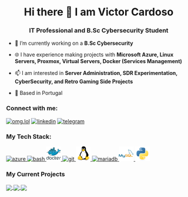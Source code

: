 <h1 align="center">Hi there 👋 I am Victor Cardoso</h1>
<h3 align="center">IT Professional and B.Sc Cybersecurity Student</h3>

- 🔭 I’m currently working on a **B.Sc Cybersecurity**

- 🌐 I have experience making projects with **Microsoft Azure, Linux Servers, Proxmox, Virtual Servers, Docker (Services Management)**

- 📫 I am interested in **Server Administration, SDR Experimentation, CyberSecurity, and Retro Gaming Side Projects**

- 📍 Based in Portugal

<h3 align="left">Connect with me:</h3>

[![omg.lol](https://img.shields.io/badge/my_omg.lol-000?style=for-the-badge&logo=ko-fi&logoColor=white)](https://victorcardoso.omg.lol/)
[![linkedin](https://img.shields.io/badge/linkedin-0A66C2?style=for-the-badge&logo=linkedin&logoColor=white)](https://www.linkedin.com/in/victordccardoso/)
[![telegram](https://img.shields.io/badge/telegram-fbfcf8?style=for-the-badge&logo=telegram&logoColor=blue)](https://t.me/shoganaich)

<h3 align="left">My Tech Stack:</h3>
<p align="left"> <a href="https://azure.microsoft.com/en-in/" target="_blank" rel="noreferrer"> <img src="https://upload.vectorlogo.zone/logos/microsoft_azure/images/e584dc34-9cda-4cd3-b318-b6fe4909e4f8.svg" alt="azure" width="40" height="40"/> </a> <a href="https://www.gnu.org/software/bash/" target="_blank" rel="noreferrer"> <img src="https://www.vectorlogo.zone/logos/gnu_bash/gnu_bash-icon.svg" alt="bash" width="40" height="40"/> </a> <a href="https://www.docker.com/" target="_blank" rel="noreferrer"> <img src="https://raw.githubusercontent.com/devicons/devicon/master/icons/docker/docker-original-wordmark.svg" alt="docker" width="40" height="40"/> </a> <a href="https://git-scm.com/" target="_blank" rel="noreferrer"> <img src="https://www.vectorlogo.zone/logos/git-scm/git-scm-icon.svg" alt="git" width="40" height="40"/> </a> <a href="https://www.linux.org/" target="_blank" rel="noreferrer"> <img src="https://raw.githubusercontent.com/devicons/devicon/master/icons/linux/linux-original.svg" alt="linux" width="40" height="40"/> </a> <a href="https://mariadb.org/" target="_blank" rel="noreferrer"> <img src="https://www.vectorlogo.zone/logos/mariadb/mariadb-icon.svg" alt="mariadb" width="40" height="40"/> </a> <a href="https://www.mysql.com/" target="_blank" rel="noreferrer"> <img src="https://raw.githubusercontent.com/devicons/devicon/master/icons/mysql/mysql-original-wordmark.svg" alt="mysql" width="40" height="40"/> </a> <a href="https://www.python.org" target="_blank" rel="noreferrer"> <img src="https://raw.githubusercontent.com/devicons/devicon/master/icons/python/python-original.svg" alt="python" width="40" height="40"/> </a> </p>

### My Current Projects


<a href="https://github.com/shoganaich/azure-osticket">
  <img align="center" src="https://github-readme-stats.vercel.app/api/pin/?username=shoganaich&repo=azure-osticket&theme=transparent" />
</a>
<a href="https://github.com/shoganaich/azure-traffic-inspect">
  <img align="center" src="https://github-readme-stats.vercel.app/api/pin/?username=shoganaich&repo=azure-traffic-inspect&theme=transparent" />
</a>
<a href="https://github.com/shoganaich/azure-ad">
  <img align="center" src="https://github-readme-stats.vercel.app/api/pin/?username=shoganaich&repo=azure-ad&theme=transparent" />
</a>

